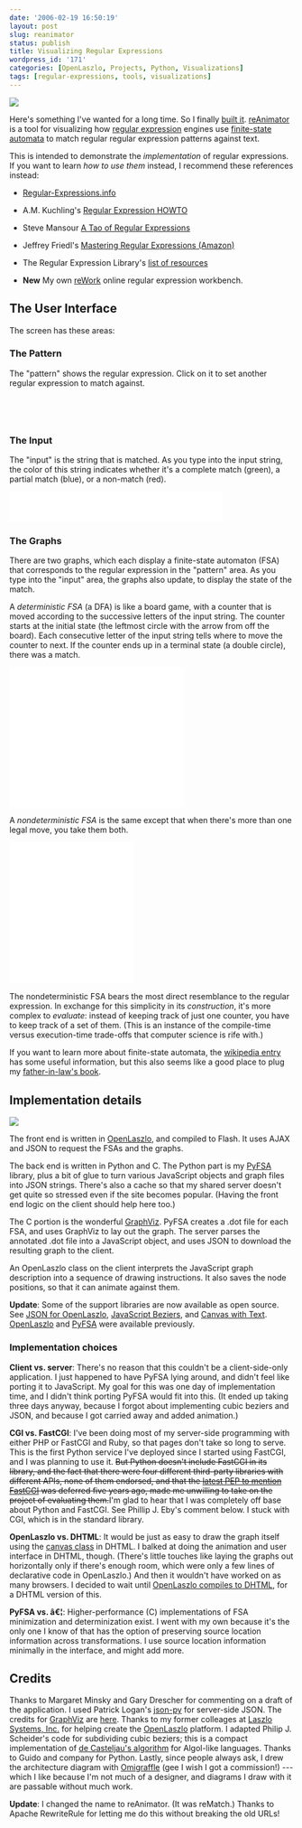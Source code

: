 ```yaml
---
date: '2006-02-19 16:50:19'
layout: post
slug: reanimator
status: publish
title: Visualizing Regular Expressions
wordpress_id: '171'
categories: [OpenLaszlo, Projects, Python, Visualizations]
tags: [regular-expressions, tools, visualizations]
---
```


![](/images/2006/rematch-small.png)

Here's something I've wanted for a long time.  So I finally [built it](/tools/reanimator).  [reAnimator](/tools/reanimator) is a tool for visualizing how [regular expression](http://en.wikipedia.org/wiki/Regular_expression) engines use [finite-state automata](http://en.wikipedia.org/wiki/Finite_state_automaton) to match regular regular expression patterns against text.

<!-- more -->

This is intended to demonstrate the _implementation_ of regular expressions.  If you want to learn _how to use them_ instead, I recommend these references instead:

* [Regular-Expressions.info](http://www.regular-expressions.info/)

* A.M. Kuchling's [Regular Expression HOWTO](http://www.amk.ca/python/howto/regex/)

* Steve Mansour [A Tao of Regular Expressions](http://sitescooper.org/tao_regexps.html)

* Jeffrey Friedl's [Mastering Regular Expressions (Amazon)](http://www.amazon.com/gp/product/oliversteele-20/0596002890)

* The Regular Expression Library's [list of resources](http://www.regexlib.com/Resources.aspx)

* **New** My own [reWork](/tools/rework) online regular expression workbench.

## The User Interface

The screen has these areas:

### The Pattern

The "pattern" shows the regular expression.  Click on it to set another regular expression to match against.

<object width="377" height="46" classid="clsid:02BF25D5-8C17-4B23-BC80-D3488ABDDC6B" codebase="http://www.apple.com/qtactivex/qtplugin.cab">
  <param name="src" value="http://osteele.com/images/2006/rematch/pattern.mov"/>
  <param name="controller" value="1"/>
  <embed src="http://osteele.com/images/2006/rematch/pattern.mov" width="377" height="46" controller="1" pluginspage="http://www.apple.com/quicktime/download/"/>
</object>

### The Input

The "input" is the string that is matched.  As you type into the input string, the color of this string indicates whether it's a complete match (green), a partial match (blue), or a non-match (red).

<object width="377" height="54" classid="clsid:02BF25D5-8C17-4B23-BC80-D3488ABDDC6B" codebase="http://www.apple.com/qtactivex/qtplugin.cab">
  <param name="src" value="/images/2006/rematch/input.mov"/>
  <param name="controller" value="1"/>
  <embed src="/images/2006/rematch/input.mov" width="377" height="54" controller="1" pluginspage="http://www.apple.com/quicktime/download/"/>
</object>

### The Graphs

There are two graphs, which each display a finite-state automaton (FSA) that corresponds to the regular expression in the "pattern" area.  As you type into the "input" area, the graphs also update, to display the state of the match.

A *deterministic FSA* (a DFA) is like a board game, with a counter that is moved according to the successive letters of the input string.  The counter starts at the initial state (the leftmost circle with the arrow from off the board).  Each consecutive letter of the input string tells where to move the counter to next.  If the counter ends up in a terminal state (a double circle), there was a match.

<object width="309" height="248" classid="clsid:02BF25D5-8C17-4B23-BC80-D3488ABDDC6B" codebase="http://www.apple.com/qtactivex/qtplugin.cab">
  <param name="src" value="/images/2006/rematch/dfa.mov"/>
  <param name="controller" value="1"/><embed src="/images/2006/rematch/dfa.mov" width="309" height="248" controller="1" pluginspage="http://www.apple.com/quicktime/download/"/>
</object>

A *nondeterministic FSA* is the same except that when there's more than one legal move, you take them both.

<object width="222" height="250" classid="clsid:02BF25D5-8C17-4B23-BC80-D3488ABDDC6B" codebase="http://www.apple.com/qtactivex/qtplugin.cab"><param name="src" value="/images/2006/rematch/nfa.mov"/>
  <param name="controller" value="1"/>
  <embed src="/images/2006/rematch/nfa.mov" width="222" height="250" controller="1" pluginspage="http://www.apple.com/quicktime/download/"/>
</object>

The nondeterministic FSA bears the most direct resemblance to the regular expression.  In exchange for this simplicity in its *construction*, it's more complex to *evaluate*: instead of keeping track of just one counter, you have to keep track of a set of them.  (This is an instance of the compile-time versus execution-time trade-offs that computer science is rife with.)

If you want to learn more about finite-state automata, the [wikipedia entry](http://en.wikipedia.org/wiki/Finite_state_automaton) has some useful information, but this also seems like a good place to plug my [father-in-law's book](http://www.amazon.com/gp/product/oliversteele-20/0131655639/).

## Implementation details

![](/images/2006/rematch-architecture.png)

The front end is written in [OpenLaszlo](http://www.openlaszlo.org), and compiled to Flash.  It uses AJAX and JSON to request the FSAs and the graphs.

The back end is written in Python and C.  The Python part is my [PyFSA](http://osteele.com/software/python/fsa/) library, plus a bit of glue to turn various JavaScript objects and graph files into JSON strings.  There's also a cache so that my shared server doesn't get quite so stressed even if the site becomes popular.  (Having the front end logic on the client should help here too.)

The C portion is the wonderful [GraphViz](http://http://www.graphviz.org).  PyFSA creates a .dot file for each FSA, and uses GraphViz to lay out the graph.  The server parses the annotated .dot file into a JavaScript object, and uses JSON to download the resulting graph to the client.

An OpenLaszlo class on the client interprets the JavaScript graph description into a sequence of drawing instructions.  It also saves the node positions, so that it can animate against them.

**Update**: Some of the support libraries are now available as open source.  See [JSON for OpenLaszlo](/archives/2006/02/json-for-openlaszlo), [JavaScript Beziers](/archives/2006/02/javascript-beziers), and [Canvas with Text](/archives/2006/02/textcanvas).  [OpenLaszlo](http://www.openlaszlo.org) and [PyFSA](/software/python/fsa/) were available previously.

### Implementation choices

**Client vs. server**: There's no reason that this couldn't be a client-side-only application.  I just happened to have PyFSA lying around, and didn't feel like porting it to JavaScript.  My goal for this was one day of implementation time, and I didn't think porting PyFSA would fit into this.  (It ended up taking three days anyway, because I forgot about implementing cubic beziers and JSON, and because I got carried away and added animation.)

**CGI vs. FastCGI**: I've been doing most of my server-side programming with either PHP or FastCGI and Ruby, so that pages don't take so long to serve.  This is the first Python service I've deployed since I started using FastCGI, and I was planning to use it.  <strike>But Python doesn't include FastCGI in its library, and the fact that there were four different third-party libraries with different APIs, none of them endorsed, and that the [latest PEP to mention FastCGI](http://www.python.org/peps/pep-0222.html) was deferred five years ago, made me unwilling to take on the project of evaluating them.</strike>I'm glad to hear that I was completely off base about Python and FastCGI.  See Phillip J. Eby's comment below.  I stuck with CGI, which is in the standard library.

**OpenLaszlo vs. DHTML**: It would be just as easy to draw the graph itself using the [canvas class](http://www.whatwg.org/specs/web-apps/current-work/#scs-dynamic) in DHTML.  I balked at doing the animation and user interface in DHTML, though.  (There's little touches like laying the graphs out horizontally only if there's enough room, which were only a few lines of declarative code in OpenLaszlo.)  And then it wouldn't have worked on as many browsers.  I decided to wait until [OpenLaszlo compiles to DHTML](http://wiki.openlaszlo.org/DHTML_Target), for a DHTML version of this.

**PyFSA vs. â€¦**: Higher-performance (C) implementations of FSA minimization and determinization exist.  I went with my own because it's the only one I know of that has the option of preserving source location information across transformations.  I use source location information minimally in the interface, and might add more.

## Credits

Thanks to Margaret Minsky and Gary Drescher for commenting on a draft of the application.  I used Patrick Logan's [json-py](http://sourceforge.net/projects/json-py/) for server-side JSON.  The credits for [GraphViz](http://www.graphviz.org/) are [here](http://www.graphviz.org/Credits.php).  Thanks to my former colleages at [Laszlo Systems, Inc.](http://openlaszlo.org) for helping create the [OpenLaszlo](http://openlaszlo.org) platform.  I adapted Philip J. Scheider's code for subdividing cubic beziers; this is a compact implementation of [de Casteljau's algorithm](http://en.wikipedia.org/wiki/De_Casteljau%27s_algorithm) for Algol-like languages.  Thanks to Guido and company for Python.  Lastly, since people always ask, I drew the architecture diagram with [Omigraffle](http://www.omnigroup.com/applications/omnigraffle/) (gee I wish I got a commission!) --- which I like because I'm not much of a designer, and diagrams I draw with it are passable without much work.

**Update**: I changed the name to reAnimator.  (It was reMatch.)  Thanks to Apache RewriteRule for letting me do this without breaking the old URLs!
